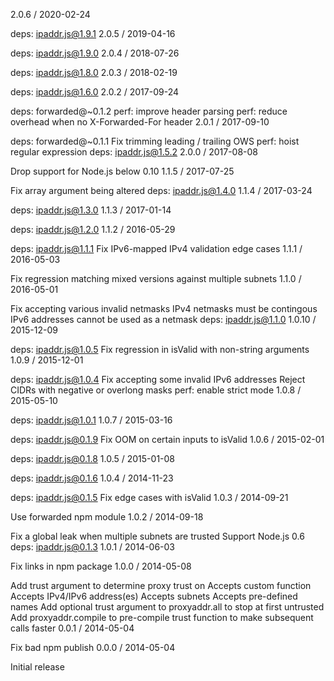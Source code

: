 2.0.6 / 2020-02-24

deps: ipaddr.js@1.9.1
2.0.5 / 2019-04-16

deps: ipaddr.js@1.9.0
2.0.4 / 2018-07-26

deps: ipaddr.js@1.8.0
2.0.3 / 2018-02-19

deps: ipaddr.js@1.6.0
2.0.2 / 2017-09-24

deps: forwarded@~0.1.2
perf: improve header parsing
perf: reduce overhead when no X-Forwarded-For header
2.0.1 / 2017-09-10

deps: forwarded@~0.1.1
Fix trimming leading / trailing OWS
perf: hoist regular expression
deps: ipaddr.js@1.5.2
2.0.0 / 2017-08-08

Drop support for Node.js below 0.10
1.1.5 / 2017-07-25

Fix array argument being altered
deps: ipaddr.js@1.4.0
1.1.4 / 2017-03-24

deps: ipaddr.js@1.3.0
1.1.3 / 2017-01-14

deps: ipaddr.js@1.2.0
1.1.2 / 2016-05-29

deps: ipaddr.js@1.1.1
Fix IPv6-mapped IPv4 validation edge cases
1.1.1 / 2016-05-03

Fix regression matching mixed versions against multiple subnets
1.1.0 / 2016-05-01

Fix accepting various invalid netmasks
IPv4 netmasks must be contingous
IPv6 addresses cannot be used as a netmask
deps: ipaddr.js@1.1.0
1.0.10 / 2015-12-09

deps: ipaddr.js@1.0.5
Fix regression in isValid with non-string arguments
1.0.9 / 2015-12-01

deps: ipaddr.js@1.0.4
Fix accepting some invalid IPv6 addresses
Reject CIDRs with negative or overlong masks
perf: enable strict mode
1.0.8 / 2015-05-10

deps: ipaddr.js@1.0.1
1.0.7 / 2015-03-16

deps: ipaddr.js@0.1.9
Fix OOM on certain inputs to isValid
1.0.6 / 2015-02-01

deps: ipaddr.js@0.1.8
1.0.5 / 2015-01-08

deps: ipaddr.js@0.1.6
1.0.4 / 2014-11-23

deps: ipaddr.js@0.1.5
Fix edge cases with isValid
1.0.3 / 2014-09-21

Use forwarded npm module
1.0.2 / 2014-09-18

Fix a global leak when multiple subnets are trusted
Support Node.js 0.6
deps: ipaddr.js@0.1.3
1.0.1 / 2014-06-03

Fix links in npm package
1.0.0 / 2014-05-08

Add trust argument to determine proxy trust on
Accepts custom function
Accepts IPv4/IPv6 address(es)
Accepts subnets
Accepts pre-defined names
Add optional trust argument to proxyaddr.all to stop at first untrusted
Add proxyaddr.compile to pre-compile trust function to make subsequent calls faster
0.0.1 / 2014-05-04

Fix bad npm publish
0.0.0 / 2014-05-04

Initial release
